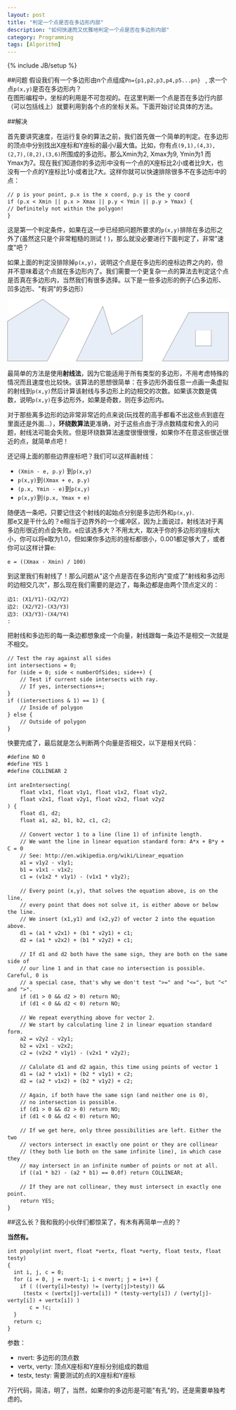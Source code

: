 ```yaml
---
layout: post
title: "判定一个点是否在多边形内部"
description: "如何快速而又优雅地判定一个点是否在多边形内部"
category: Programming
tags: [Algorithm]
---
```

{% include JB/setup %}


##问题 
假设我们有一个多边形由n个点组成`Pn={p1,p2,p3,p4,p5...pn} ` , 求一个点`p(x,y)`是否在多边形内？  
在图形编程中，坐标的利用是不可忽视的。在这里判断一个点是否在多边行内部（可以包括线上）就要利用到各个点的坐标关系。下面开始讨论具体的方法。

##解决  

首先要讲究速度，在运行复杂的算法之前，我们首先做一个简单的判定。在多边形的顶点中分别找出X座标和Y座标的最小/最大值。比如，你有点`(9,1),(4,3),(2,7),(8,2),(3,6)`所围成的多边形。那么Xmin为2, Xmax为9, Ymin为1 而 Ymax为7。现在我们知道你的多边形中没有一个点的X座标比2小或者比9大，也没有一个点的Y座标比1小或者比7大。这样你就可以快速排除很多不在多边形中的点：
```    
// p is your point, p.x is the x coord, p.y is the y coord
if (p.x < Xmin || p.x > Xmax || p.y < Ymin || p.y > Ymax) {
// Definitely not within the polygon!
}
```
这是第一个判定条件，如果在这一步已经把问题所要求的`p(x,y)`排除在多边形之外了(虽然这只是个非常粗糙的测试！)，那么就没必要进行下面判定了，非常"速度"吧？  

如果上面的判定没排除掉`p(x,y)`，说明这个点是在多边形的座标边界之内的，但并不意味着这个点就在多边形内了。我们需要一个更复杂一点的算法去判定这个点是否真在多边形内，当然我们有很多选择。以下是一些多边形的例子(凸多边形、凹多边形、"有洞"的多边形）

![pic](/images/polygon.jpg)

最简单的方法是使用**射线法**，因为它能适用于所有类型的多边形，不用考虑特殊的情况而且速度也比较快。该算法的思想很简单：在多边形外面任意一点画一条虚拟的射线到`p(x,y)`然后计算该射线与多边形上的边相交的次数。如果该次数是偶数，说明`p(x,y)`在多边形外，如果是奇数，则在多边形内。

对于那些离多边形的边非常非常近的点来说(玩找茬的高手都看不出这些点到底在里面还是外面...），**环绕数算法**更准确，对于这些点由于浮点数精度和舍入的问题，射线法可能会失败。但是环绕数算法速度很慢很慢，如果你不在意这些很近很近的点，就简单点吧！

还记得上面的那些边界座标吧？我们可以这样画射线：

* `(Xmin - e, p.y)` 到`p(x,y)`
* `p(x,y)`到`(Xmax + e, p.y)` 
* `(p.x, Ymin - e)`到`p(x,y)`
*  `p(x,y)`到`(p.x, Ymax + e)`

随便选一条吧，只要记住这个射线的起始点分别是多边形外和`p(x,y)`.  
那e又是干什么的？e相当于边界外的一个缓冲区，因为上面说过，射线法对于离多边形很近的点会失败。e应该选多大？不用太大，取决于你的多边形的座标大小，你可以将e取为1.0，但如果你多边形的座标都很小，0.001都足够大了，或者你可以这样计算e:

    e = ((Xmax - Xmin) / 100)

到这里我们有射线了！那么问题从"这个点是否在多边形内"变成了"射线和多边形的边相交几次"，那么现在我们需要的是边了，每条边都是由两个顶点定义的：

    边1: (X1/Y1)-(X2/Y2)
    边2: (X2/Y2)-(X3/Y3)
    边3: (X3/Y3)-(X4/Y4)
    :

把射线和多边形的每一条边都想象成一个向量，射线跟每一条边不是相交一次就是不相交。

```
// Test the ray against all sides
int intersections = 0;
for (side = 0; side < numberOfSides; side++) {
    // Test if current side intersects with ray.
    // If yes, intersections++;
}
if ((intersections & 1) == 1) {
    // Inside of polygon
} else {
    // Outside of polygon
}
```

快要完成了，最后就是怎么判断两个向量是否相交，以下是相关代码：

```
#define NO 0
#define YES 1
#define COLLINEAR 2

int areIntersecting(
    float v1x1, float v1y1, float v1x2, float v1y2,
    float v2x1, float v2y1, float v2x2, float v2y2
) {
    float d1, d2;
    float a1, a2, b1, b2, c1, c2;

    // Convert vector 1 to a line (line 1) of infinite length.
    // We want the line in linear equation standard form: A*x + B*y + C = 0
    // See: http://en.wikipedia.org/wiki/Linear_equation
    a1 = v1y2 - v1y1;
    b1 = v1x1 - v1x2;
    c1 = (v1x2 * v1y1) - (v1x1 * v1y2);

    // Every point (x,y), that solves the equation above, is on the line,
    // every point that does not solve it, is either above or below the line.
    // We insert (x1,y1) and (x2,y2) of vector 2 into the equation above.
    d1 = (a1 * v2x1) + (b1 * v2y1) + c1;
    d2 = (a1 * v2x2) + (b1 * v2y2) + c1;

    // If d1 and d2 both have the same sign, they are both on the same side of
    // our line 1 and in that case no intersection is possible. Careful, 0 is
    // a special case, that's why we don't test ">=" and "<=", but "<" and ">".
    if (d1 > 0 && d2 > 0) return NO;
    if (d1 < 0 && d2 < 0) return NO;

    // We repeat everything above for vector 2.
    // We start by calculating line 2 in linear equation standard form.
    a2 = v2y2 - v2y1;
    b2 = v2x1 - v2x2;
    c2 = (v2x2 * v1y1) - (v2x1 * v2y2);

    // Calulate d1 and d2 again, this time using points of vector 1
    d1 = (a2 * v1x1) + (b2 * v1y1) + c2;
    d2 = (a2 * v1x2) + (b2 * v1y2) + c2;

    // Again, if both have the same sign (and neither one is 0),
    // no intersection is possible.
    if (d1 > 0 && d2 > 0) return NO;
    if (d1 < 0 && d2 < 0) return NO;

    // If we get here, only three possibilities are left. Either the two
    // vectors intersect in exactly one point or they are collinear
    // (they both lie both on the same infinite line), in which case they
    // may intersect in an infinite number of points or not at all.
    if ((a1 * b2) - (a2 * b1) == 0.0f) return COLLINEAR;

    // If they are not collinear, they must intersect in exactly one point.
    return YES;
}
```

##这么长？我和我的小伙伴们都惊呆了，有木有再简单一点的？

**当然有。**

```
int pnpoly(int nvert, float *vertx, float *verty, float testx, float testy)
{
  int i, j, c = 0;
  for (i = 0, j = nvert-1; i < nvert; j = i++) {
    if ( ((verty[i]>testy) != (verty[j]>testy)) &&
     (testx < (vertx[j]-vertx[i]) * (testy-verty[i]) / (verty[j]-verty[i]) + vertx[i]) )
       c = !c;
  }
  return c;
}
```
参数：

* nvert: 多边形的顶点数
* vertx, verty: 顶点X座标和Y座标分别组成的数组
* testx, testy: 需要测试的点的X座标和Y座标

7行代码，简洁，明了，当然，如果你的多边形是可能"有孔"的，还是需要单独考虑的。
